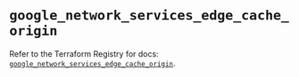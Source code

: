 # `google_network_services_edge_cache_origin`

Refer to the Terraform Registry for docs: [`google_network_services_edge_cache_origin`](https://registry.terraform.io/providers/drfaust92/google/4.16.4/docs/resources/network_services_edge_cache_origin).

